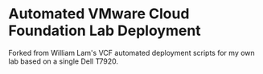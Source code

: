 # Automated VMware Cloud Foundation Lab Deployment

Forked from William Lam's VCF automated deployment scripts for my own lab based on a single Dell T7920.
